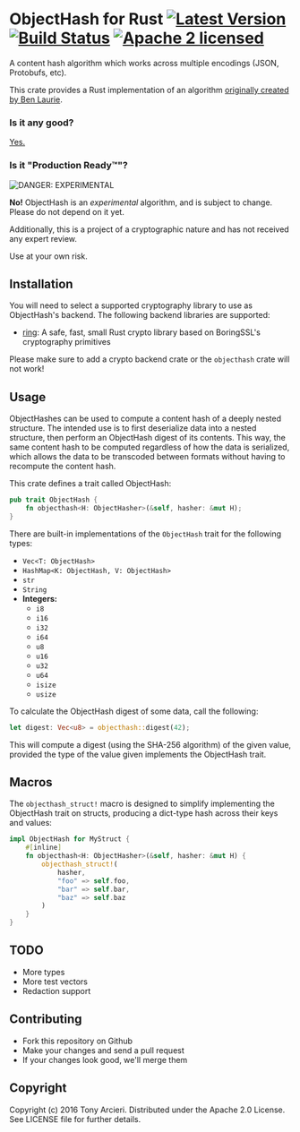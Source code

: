 # ObjectHash for Rust [![Latest Version][crate-image]][crate-link] [![Build Status][build-image]][build-link] [![Apache 2 licensed][license-image]][license-link]

[crate-image]: https://img.shields.io/crates/v/objecthash.svg
[crate-link]: https://crates.io/crates/objecthash
[build-image]: https://travis-ci.org/cryptosphere/objecthash-rs.svg?branch=master
[build-link]: https://travis-ci.org/cryptosphere/objecthash-rs
[license-image]: https://img.shields.io/badge/license-Apache2-blue.svg
[license-link]: https://github.com/cryptosphere/objecthash-rs/blob/master/LICENSE

A content hash algorithm which works across multiple encodings (JSON, Protobufs, etc).

This crate provides a Rust implementation of an algorithm [originally created by Ben Laurie](https://github.com/benlaurie/objecthash).

### Is it any good?

[Yes.](http://news.ycombinator.com/item?id=3067434)

### Is it "Production Ready™"?

![DANGER: EXPERIMENTAL](https://raw.github.com/cryptosphere/cryptosphere/master/images/experimental.png)

**No!** ObjectHash is an *experimental* algorithm, and is subject to change. Please do not depend on it yet.

Additionally, this is a project of a cryptographic nature and has not received any expert review.

Use at your own risk.

## Installation

You will need to select a supported cryptography library to use as ObjectHash's backend. The following backend libraries
are supported:

* [ring]: A safe, fast, small Rust crypto library based on BoringSSL's cryptography primitives

[ring]: https://github.com/briansmith/ring

Please make sure to add a crypto backend crate or the `objecthash` crate will not work!

## Usage

ObjectHashes can be used to compute a content hash of a deeply nested structure. The intended use is to first
deserialize data into a nested structure, then perform an ObjectHash digest of its contents. This way, the same
content hash to be computed regardless of how the data is serialized, which allows the data to be transcoded between
formats without having to recompute the content hash.

This crate defines a trait called ObjectHash:

```rust
pub trait ObjectHash {
    fn objecthash<H: ObjectHasher>(&self, hasher: &mut H);
}
```

There are built-in implementations of the `ObjectHash` trait for the
following types:

* `Vec<T: ObjectHash>`
* `HashMap<K: ObjectHash, V: ObjectHash>`
* `str`
* `String`
* **Integers:**
  * `i8`
  * `i16`
  * `i32`
  * `i64`
  * `u8`
  * `u16`
  * `u32`
  * `u64`
  * `isize`
  * `usize`

To calculate the ObjectHash digest of some data, call the following:

```rust
let digest: Vec<u8> = objecthash::digest(42);
```

This will compute a digest (using the SHA-256 algorithm) of the given value, provided the type of the value given
implements the ObjectHash trait.


## Macros

The `objecthash_struct!` macro is designed to simplify implementing the ObjectHash trait on structs, producing
a dict-type hash across their keys and values:

```rust
impl ObjectHash for MyStruct {
    #[inline]
    fn objecthash<H: ObjectHasher>(&self, hasher: &mut H) {
        objecthash_struct!(
            hasher,
            "foo" => self.foo,
            "bar" => self.bar,
            "baz" => self.baz
        )
    }
}
```

## TODO

* More types
* More test vectors
* Redaction support

## Contributing

* Fork this repository on Github
* Make your changes and send a pull request
* If your changes look good, we'll merge them

## Copyright

Copyright (c) 2016 Tony Arcieri. Distributed under the Apache 2.0 License.
See LICENSE file for further details.
